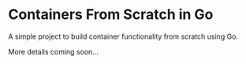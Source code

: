 # Containers From Scratch in Go

A simple project to build container functionality from scratch using Go.

More details coming soon...
